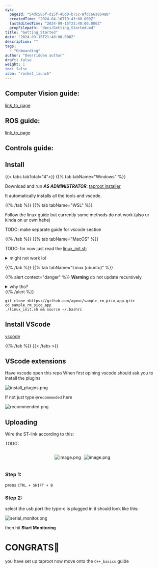 ```yaml
---
sys:
  pageId: "54dc585f-d15f-45d0-b75c-8fdc66a854a8"
  createdTime: "2024-04-16T19:43:00.000Z"
  lastEditedTime: "2024-09-15T21:40:00.000Z"
  propFilepath: "docs/Getting_Started.md"
title: "Getting_Started"
date: "2024-09-15T21:40:00.000Z"
description: ""
tags:
  - "Onboarding"
author: "Overridden author"
draft: false
weight: 1
toc: false
icon: "rocket_launch"
---
```


## Computer Vision guide:

[link_to_page](86d45bc0-388b-4d26-8848-44f255f73d0e)

## ROS guide:

[link_to_page](3c76c1de-ec8f-46d6-8b0a-294005edc2d5)

## Controls guide:

## Install

{{< tabs tabTotal="4">}}
{{% tab tabName="Windows" %}}

Download and run _**AS ADMINISTRATOR**_: [taproot installer](https://github.com/Thornbots/TeachingFreshies/releases/tag/1.0)

It automatically installs all the tools and vscode.

{{% /tab %}}
{{% tab tabName="WSL" %}}

Follow the linux guide but currently some methods do not work (also ur kinda on ur own hehe)

TODO: make separate guide for vscode section

{{% /tab %}}
{{% tab tabName="MacOS" %}}

TODO: for now just read the [linux_init.sh](https://github.com/agmui/sample_rm_pico_app/blob/main/linux_init.sh)

<details>
<summary>might not work lol</summary>

`brew install libusb pkg-config`

Next install: [vscode](https://code.visualstudio.com/Download)

</details>

{{% /tab %}}
{{% tab tabName="Linux (ubuntu)" %}}

{{% alert context="danger" %}}
**Warning** do not update recursively
<details>
<summary>why tho?</summary>
There are some submodules that may go on for a while (like tinyusb) and I highly
recommend you don't need to get them.
If you want to see what submodules I update just look in `linux_init.sh`
</details>
{{% /alert %}}

```shell
git clone <https://github.com/agmui/sample_rm_pico_app.git>
cd sample_rm_pico_app
./linux_init.sh && source ~/.bashrc
```

## Install VScode

[vscode](https://code.visualstudio.com/Download)

{{% /tab %}}
{{< /tabs >}}

## VScode extensions

Have vscode open this repo
When first opining vscode should ask you to install the plugins

![install_plugins.png](https://prod-files-secure.s3.us-west-2.amazonaws.com/d518164a-d88e-44d1-a4ee-3adb3bd8bce0/89bd30f0-1825-4e77-867b-0a41ce370880/install_plugins.png?X-Amz-Algorithm=AWS4-HMAC-SHA256&X-Amz-Content-Sha256=UNSIGNED-PAYLOAD&X-Amz-Credential=ASIAZI2LB4664SUPQBGU%2F20250319%2Fus-west-2%2Fs3%2Faws4_request&X-Amz-Date=20250319T200846Z&X-Amz-Expires=3600&X-Amz-Security-Token=IQoJb3JpZ2luX2VjEB8aCXVzLXdlc3QtMiJIMEYCIQCX5wO%2Fu3HIA2gCKTk0P4wb4twqicm6B%2FwJMr7eIvCmGgIhAKN6Newrt6NBtYtNIEUx8R6VcclaFnmlOs7h1CUKKEBEKv8DCHgQABoMNjM3NDIzMTgzODA1IgyuhwdFI7i0JIiy%2FiUq3AN0UIZWN9qXnSUYgab18Qljcrd0PhItcdNVwV%2B7feCcnXsTK%2BRxwgkMv9EqlvEhQAd2xBxKRHGKLJ%2FLuFHNi8BsWZ3cRuNT%2Bfvx0a9kSD6rPGw4H5QHyjnpZ7jza%2FBkKGjpyXKS3p3CvsQTjH1xmADdjVq5SwGLyJYVC5LGBFnLU2AXD0zPy5J%2FTGwMJbdD885O6Ay56bwLZPAE0XrifCDlEU1dY8TKufnFYTJhAialXkCOW3kCwk2Y5upPqa3fQEQXWUkdmluWf5APzQML4H0vol7xH5g%2BetTXU5b6pqyCeEqsyNWHHL%2F0NPeFOa6I%2BkFfcM%2BO63hXdL7V%2BWXw4oGl9Xfskvcp4HBybqoXgASsQU5kPlIo6lR1dCGwyc69ZqlYk1fCX7e1InRoNdR6GLI23k8M1Dt3c6Dd9fd7uIRJ3kA7JmeMKOOQVsGT88j2eAFVXdOJ0lU4XluBeF7KaeAvUWeNoijFj4rn2rJTv2b5VOn3vbNCGd60z1DCNnVo4ouPKo7CWhmFyYheXubbkyxkeQNVJua9CKx1JVRVBnL0L3%2Ff6v25t00XVbZ5nMpdnnBCJFav6uDdGCqd42QjOKM6N9sH9DyY19EvGZ6%2FROAEMZBNtMWZc38%2F4coGQDD5u%2Bu%2BBjqkASsrQlcPjhlA5nh5eUQPUdJqOVUZmjbAp%2FHShWY6hKKVY7UOvepDHwosm6GTiyl8EoBoVTyEWc7cYv%2FL%2BaAkRTZTC1BTrVUIsVo2rdvwzSERVMPHfsfxVM3tvHQxoS0oZy5CiYuQbv%2B17illEG9xAtYtFPs%2BNovR8xnHjntuf5OlyAzkP6nGfGtP8%2FVJ3UOJtxQazhSDN3g15LyldYfNYmd8zxDg&X-Amz-Signature=7277c5c487759bc147414e7eea96469ef7175dae1fdc5e5fd79179dcdc1d349f&X-Amz-SignedHeaders=host&x-id=GetObject)

If not just type `@recommended` here  

![recommended.png](https://prod-files-secure.s3.us-west-2.amazonaws.com/d518164a-d88e-44d1-a4ee-3adb3bd8bce0/61e661e9-5d85-4dfc-be0d-8d2097a5e793/recommended.png?X-Amz-Algorithm=AWS4-HMAC-SHA256&X-Amz-Content-Sha256=UNSIGNED-PAYLOAD&X-Amz-Credential=ASIAZI2LB4664SUPQBGU%2F20250319%2Fus-west-2%2Fs3%2Faws4_request&X-Amz-Date=20250319T200846Z&X-Amz-Expires=3600&X-Amz-Security-Token=IQoJb3JpZ2luX2VjEB8aCXVzLXdlc3QtMiJIMEYCIQCX5wO%2Fu3HIA2gCKTk0P4wb4twqicm6B%2FwJMr7eIvCmGgIhAKN6Newrt6NBtYtNIEUx8R6VcclaFnmlOs7h1CUKKEBEKv8DCHgQABoMNjM3NDIzMTgzODA1IgyuhwdFI7i0JIiy%2FiUq3AN0UIZWN9qXnSUYgab18Qljcrd0PhItcdNVwV%2B7feCcnXsTK%2BRxwgkMv9EqlvEhQAd2xBxKRHGKLJ%2FLuFHNi8BsWZ3cRuNT%2Bfvx0a9kSD6rPGw4H5QHyjnpZ7jza%2FBkKGjpyXKS3p3CvsQTjH1xmADdjVq5SwGLyJYVC5LGBFnLU2AXD0zPy5J%2FTGwMJbdD885O6Ay56bwLZPAE0XrifCDlEU1dY8TKufnFYTJhAialXkCOW3kCwk2Y5upPqa3fQEQXWUkdmluWf5APzQML4H0vol7xH5g%2BetTXU5b6pqyCeEqsyNWHHL%2F0NPeFOa6I%2BkFfcM%2BO63hXdL7V%2BWXw4oGl9Xfskvcp4HBybqoXgASsQU5kPlIo6lR1dCGwyc69ZqlYk1fCX7e1InRoNdR6GLI23k8M1Dt3c6Dd9fd7uIRJ3kA7JmeMKOOQVsGT88j2eAFVXdOJ0lU4XluBeF7KaeAvUWeNoijFj4rn2rJTv2b5VOn3vbNCGd60z1DCNnVo4ouPKo7CWhmFyYheXubbkyxkeQNVJua9CKx1JVRVBnL0L3%2Ff6v25t00XVbZ5nMpdnnBCJFav6uDdGCqd42QjOKM6N9sH9DyY19EvGZ6%2FROAEMZBNtMWZc38%2F4coGQDD5u%2Bu%2BBjqkASsrQlcPjhlA5nh5eUQPUdJqOVUZmjbAp%2FHShWY6hKKVY7UOvepDHwosm6GTiyl8EoBoVTyEWc7cYv%2FL%2BaAkRTZTC1BTrVUIsVo2rdvwzSERVMPHfsfxVM3tvHQxoS0oZy5CiYuQbv%2B17illEG9xAtYtFPs%2BNovR8xnHjntuf5OlyAzkP6nGfGtP8%2FVJ3UOJtxQazhSDN3g15LyldYfNYmd8zxDg&X-Amz-Signature=d1ad08dc543b5999f60c2a762bfd7f417489c2a0ff4963034aaed37578ed73d9&X-Amz-SignedHeaders=host&x-id=GetObject)

## Uploading

Wire the ST-link according to this:

TODO:

<div style="display: flex;flex-direction: row; column-gap:10px; max-width: 630px;justify-content: center;">
<div>

![image.png](https://prod-files-secure.s3.us-west-2.amazonaws.com/d518164a-d88e-44d1-a4ee-3adb3bd8bce0/210ecb78-1116-4d7b-b9b7-2292f66fa2c2/image.png?X-Amz-Algorithm=AWS4-HMAC-SHA256&X-Amz-Content-Sha256=UNSIGNED-PAYLOAD&X-Amz-Credential=ASIAZI2LB466TPLBFRP6%2F20250319%2Fus-west-2%2Fs3%2Faws4_request&X-Amz-Date=20250319T200848Z&X-Amz-Expires=3600&X-Amz-Security-Token=IQoJb3JpZ2luX2VjEB8aCXVzLXdlc3QtMiJIMEYCIQCy8A97iKghshp1isb3%2BQL3bSqrvCQSZCH3fNrJWc5yKwIhAJOAmVGBO0RaCOoVyXvESAnCbJUxKtA4MbuwAMgPFNlWKv8DCHgQABoMNjM3NDIzMTgzODA1Igxpk8V96AWTZ51ZYMYq3AMP%2BM6WUbmBe5Y6ZaXejF%2FmjxTWt8lHwpOUcAQEbpPqML6gMKKX%2BX8DAQCA5PQirjB77F5ndD80sFHmMro9qzPDvp0M3Id%2F566EBVXQCGXydzmaWFdi5ztbdo5tHGp2KtuLG0lBFa6YlGlVsFgZFy8KqM8jSh7u5sEca1QxckNNLLZtdBmRf%2BijUKj9InqSBApfvy3y%2BOo69utMCKKrIDDnPn%2Bkm%2B9NiG2X2ow1B2VIaAa2%2FNvS%2FczD%2BfS2Kl3Q0KtQjNYiK9SKBpezD8BhMMo%2FXgJpX1gZVFY50E%2BVcL1b84IV5KJtyfl1G0qsSGkQRiJQ5uU%2FjfuZStO7nGDYJ9NpLjavYu33EcXjyamwiyD42KYAlMlF3BxKorsEfbcZ%2BIYrlp6warmk7kYBZwzz9JFUOj0WMDfjzMm5RJHMfzhyzCD920aYzzlBVdLDTqd%2BbCg9%2BG1DW593WTVHqRgpwFiRe0%2Fh%2B1BzEQqvN7gj8WPm2sUgza1kx3AqEVsdsyrTXPYVdchDc6j0P0E6txLdtX3zog7s3T22mlIpqbjaDTwPHLun1h%2B73lC6re5BufTV8%2FGw%2FY%2F5V7elrxOcW8g%2Bb0XZn6YaSvkFgquRCDzFGxHoujJBSjGnD9HW%2FmUvaDCGvOu%2BBjqkARS42D%2BO94AkjppLY%2FZfz%2BB978Ryz5Qp5gCOzTn2PD%2FkDvH6C%2F1BR%2FL1PfgcvWJGzolJaiTlScPgr2HrS5WdhLEQyUVMBgkVqJktMeb%2F4LDYwPdPltPJiQ%2F6NrykIYWAnKYAb9AnGfpEwCUhTTpf6nX5GbaCiSo1sSzAB%2BsJiXtjYleCfnkVnRPxESS01TcK9crFW1nQzZu5HhSTVC44610Cn6Gd&X-Amz-Signature=ec9022130d784bf9e94c87d351834e4f69a1523acbabfc0ac3997fb070a41822&X-Amz-SignedHeaders=host&x-id=GetObject)

</div>
<div>

![image.png](https://prod-files-secure.s3.us-west-2.amazonaws.com/d518164a-d88e-44d1-a4ee-3adb3bd8bce0/33a0fd0f-8ca6-4a86-8e09-26e95ded1fff/image.png?X-Amz-Algorithm=AWS4-HMAC-SHA256&X-Amz-Content-Sha256=UNSIGNED-PAYLOAD&X-Amz-Credential=ASIAZI2LB46633KDJFTQ%2F20250319%2Fus-west-2%2Fs3%2Faws4_request&X-Amz-Date=20250319T200848Z&X-Amz-Expires=3600&X-Amz-Security-Token=IQoJb3JpZ2luX2VjEB8aCXVzLXdlc3QtMiJHMEUCICvukZEZHhs5yfTAsuYVzolgBj%2BfHVxweg%2FukT9aqzwHAiEAtFlXcygucAl3Q%2FpLA55OWzPW8%2BTQ584Cimknf9TwIBQq%2FwMIeBAAGgw2Mzc0MjMxODM4MDUiDFBBCQ0k6WpJLFPvRCrcA0Kj4Gl%2B%2F5j57sWCQSc5vUXK1HamaPARwSZFm%2FqqSUivxhyNSqv%2FvDLhO2Iz6h%2BF5E7rK%2BaYR9gjWEb0ny%2B%2FlNHsQV5K2OoW7H8z7S1T0vkwDLXNMJUEjDbJ7G%2FFnIz6k129nFD29i2kJLG%2BHnhMFWPEGGbICYPOmgwXcct%2BvT4ZSAO6vspQ8lgEdekwkVTMIc51ot9yg1mW%2FYvpBr4M3noLWvGR2jFGaVYH1nhEOIYCFZ6GEYpgNT1pmCMsUSUQCFuWOvHa5%2F1kr%2F4IfnvNG88mqcXNzrmG2ej%2FqxriIKdToC%2FJYABy4v0EvMrLgFn9YLhNej4kcwyYoVpkuWvJzbUJU0Qoqm9ba%2F9YCAAR4%2BUkJL8p2lC72zaExK%2FAaYe1QXmz3QZ0jt5b5Rworib2KNHF8AqdosXRYDuNDCwCvcZnZaS29DpH9v8Px2i6lnr2mRw%2FHhBAs4up%2B0zeA15abjTmIqY4VqfJ5SxnYcF%2BuX3h1tMCBvU%2FRTMBUt4YBKtVgAODD5gESmZFs8iEryBuY%2Fpg25ZPzPVLN4SM4OGhUsOyC%2FqUak2NZcKEEAh5ihcKJ8xn1zEFYn%2BFVUPVlEgdNSCdZ7LPXNaNfhtXdtQSoRO94x%2BiUwuMbU3PSRYZMJu8674GOqUBjHzTAJsxPiV6NLmZgwQ%2FR8tUrnQGUH1lK7QcpUiIW9EVtvAZpIm858cwAaHlUhPo6G5o2xTfl68AquMeKnbrm5O%2BTycQKnoc4FSarLQTXpE5AlP7GmXi91lSbPmbR2TJYoR7dSEGIe5DopUoqUzd%2BwP199TLQ%2F48nG%2FJdNmk76po%2F9vo4F3e9Snw42Yyg0r%2Falcq9p9GUxzygyaeUqt54FksVPC0&X-Amz-Signature=9701e33f3889749aede04ced54a2270aab065934af48f2c314ea47041d4bc1f9&X-Amz-SignedHeaders=host&x-id=GetObject)

</div>
</div>

### Step 1:

press `CTRL + SHIFT + B`

### Step 2:

select the usb port the type-c is plugged in it should look like this:

![serial_monitor.png](https://prod-files-secure.s3.us-west-2.amazonaws.com/d518164a-d88e-44d1-a4ee-3adb3bd8bce0/f03f4774-05d4-4393-b6a0-d5efb6d315ab/serial_monitor.png?X-Amz-Algorithm=AWS4-HMAC-SHA256&X-Amz-Content-Sha256=UNSIGNED-PAYLOAD&X-Amz-Credential=ASIAZI2LB4664SUPQBGU%2F20250319%2Fus-west-2%2Fs3%2Faws4_request&X-Amz-Date=20250319T200846Z&X-Amz-Expires=3600&X-Amz-Security-Token=IQoJb3JpZ2luX2VjEB8aCXVzLXdlc3QtMiJIMEYCIQCX5wO%2Fu3HIA2gCKTk0P4wb4twqicm6B%2FwJMr7eIvCmGgIhAKN6Newrt6NBtYtNIEUx8R6VcclaFnmlOs7h1CUKKEBEKv8DCHgQABoMNjM3NDIzMTgzODA1IgyuhwdFI7i0JIiy%2FiUq3AN0UIZWN9qXnSUYgab18Qljcrd0PhItcdNVwV%2B7feCcnXsTK%2BRxwgkMv9EqlvEhQAd2xBxKRHGKLJ%2FLuFHNi8BsWZ3cRuNT%2Bfvx0a9kSD6rPGw4H5QHyjnpZ7jza%2FBkKGjpyXKS3p3CvsQTjH1xmADdjVq5SwGLyJYVC5LGBFnLU2AXD0zPy5J%2FTGwMJbdD885O6Ay56bwLZPAE0XrifCDlEU1dY8TKufnFYTJhAialXkCOW3kCwk2Y5upPqa3fQEQXWUkdmluWf5APzQML4H0vol7xH5g%2BetTXU5b6pqyCeEqsyNWHHL%2F0NPeFOa6I%2BkFfcM%2BO63hXdL7V%2BWXw4oGl9Xfskvcp4HBybqoXgASsQU5kPlIo6lR1dCGwyc69ZqlYk1fCX7e1InRoNdR6GLI23k8M1Dt3c6Dd9fd7uIRJ3kA7JmeMKOOQVsGT88j2eAFVXdOJ0lU4XluBeF7KaeAvUWeNoijFj4rn2rJTv2b5VOn3vbNCGd60z1DCNnVo4ouPKo7CWhmFyYheXubbkyxkeQNVJua9CKx1JVRVBnL0L3%2Ff6v25t00XVbZ5nMpdnnBCJFav6uDdGCqd42QjOKM6N9sH9DyY19EvGZ6%2FROAEMZBNtMWZc38%2F4coGQDD5u%2Bu%2BBjqkASsrQlcPjhlA5nh5eUQPUdJqOVUZmjbAp%2FHShWY6hKKVY7UOvepDHwosm6GTiyl8EoBoVTyEWc7cYv%2FL%2BaAkRTZTC1BTrVUIsVo2rdvwzSERVMPHfsfxVM3tvHQxoS0oZy5CiYuQbv%2B17illEG9xAtYtFPs%2BNovR8xnHjntuf5OlyAzkP6nGfGtP8%2FVJ3UOJtxQazhSDN3g15LyldYfNYmd8zxDg&X-Amz-Signature=c0ff01c7d59d88af341c171ef710ffc3dbe96e1aee302b4aabd84aed7b7585a9&X-Amz-SignedHeaders=host&x-id=GetObject)

then hit **Start Monitoring**

# CONGRATS🎉

you have set up taproot now move onto the `C++_basics` guide
